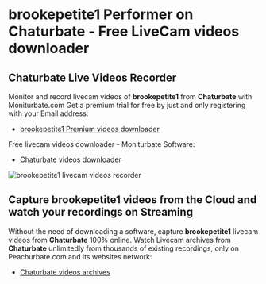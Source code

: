 # brookepetite1 Performer on Chaturbate - Free LiveCam videos downloader

## Chaturbate Live Videos Recorder

Monitor and record livecam videos of **brookepetite1** from **Chaturbate** with Moniturbate.com
Get a premium trial for free by just and only registering with your Email address:
* [brookepetite1 Premium videos downloader](https://moniturbate.com/request-demo-licence-key.html)

Free livecam videos downloader - Moniturbate Software:
* [Chaturbate videos downloader](https://moniturbate.com/moniturbate-download-software.html)

![brookepetite1 livecam videos recorder](https://peachurnet.com/templates/moniturbate-software.png)


## Capture brookepetite1 videos from the Cloud and watch your recordings on Streaming

Without the need of downloading a software, capture **brookepetite1** livecam videos from **Chaturbate** 100% online.
Watch Livecam archives from **Chaturbate** unlimitedly from thousands of existing recordings, only on Peachurbate.com and its websites network:
* [Chaturbate videos archives](https://peachurnet.com/)